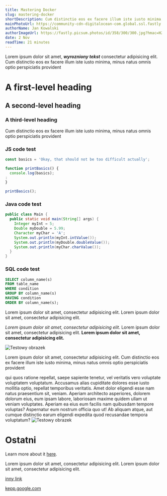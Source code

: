 ```yaml
---
title: Mastering Docker
slug: mastering-docker
shortDescription: Cum distinctio eos ex facere illum iste iusto minima, min, Cum distinctio eos ex facere illum iste iusto minima, min
mainPhotoUrl: https://community-cdn-digitalocean-com.global.ssl.fastly.net/YMiWVwf44KxC6EmLNooKyr5w
authorName: Jan Kowalski
authorImageUrl: https://fastly.picsum.photos/id/358/300/300.jpg?hmac=H2NgYyMo10wO0ZPi09AiSm2XYkvfliiadZoGNsj2c08
date: 2 Nov
readTime: 21 minutes
---
```


Lorem ipsum dolor sit amet, ***wyrozniony tekst*** consectetur adipisicing elit.
Cum distinctio eos ex facere illum iste iusto minima, minus natus omnis optio perspiciatis provident


# A first-level heading
## A second-level heading
### A third-level heading

Cum distinctio eos ex facere illum iste iusto minima, minus natus omnis optio perspiciatis provident


### JS code test

```js
const basics = 'Okay, that should not be too difficult actually';

function printBasics() {
  console.log(basics);
:
}

printBasics();
```

### Java code test

```java
public class Main { 
  public static void main(String[] args) { 
    Integer myInt = 5; 
    Double myDouble = 5.99; 
    Character myChar = 'A'; 
    System.out.println(myInt.intValue());
    System.out.println(myDouble.doubleValue());
    System.out.println(myChar.charValue());
  }
}
```

### SQL code test

```sql
SELECT column_name(s)
FROM table_name
WHERE condition
GROUP BY column_name(s)
HAVING condition
ORDER BY column_name(s);
```

Lorem ipsum dolor sit amet, consectetur adipisicing elit. 
Lorem ipsum dolor sit amet, consectetur adipisicing elit.

_Lorem ipsum dolor sit amet, consectetur adipisicing elit._ 
Lorem ipsum dolor sit amet, consectetur adipisicing elit. 
**Lorem ipsum dolor sit amet, consectetur adipisicing elit.** 


![Testowy obrazek](https://fastly.picsum.photos/id/566/1200/800.jpg?hmac=lR5Yh4TjMnSmOttBPEId970QmHdh2HJjOvAMEHRHZPA "example title")

Lorem ipsum dolor sit amet, consectetur adipisicing elit.
Cum distinctio eos ex facere illum iste iusto minima, minus natus omnis optio perspiciatis provident

qui quos ratione repellat, saepe sapiente tenetur, vel veritatis vero voluptate voluptatem voluptatum. Accusamus alias cupiditate dolores esse iusto mollitia optio, repellat temporibus veritatis. Amet dolor eligendi esse nam natus praesentium sit, veniam. Aperiam architecto asperiores, dolorem dolorum eius, eum ipsam labore, laboriosam maxime quidem ullam ut veniam voluptates. Aperiam ea eius eum facilis nam quibusdam tempore voluptas? Aspernatur eum nostrum officia quo ut! Ab aliquam atque, aut cumque distinctio earum eligendi expedita quod recusandae tempora voluptatum?
![Testowy obrazek](https://fastly.picsum.photos/id/806/1200/1100.jpg?hmac=eYNvwSbFifBAZC2ru-p6McAkDMPRVE1Lt1ipcT-HL-o "example title")

# Ostatni

Learn more about it [here](https://academind.com).

Lorem ipsum dolor sit amet, consectetur adipisicing elit. Lorem ipsum dolor sit amet, consectetur adipisicing elit.

[inny link](https://codino.pl)

[kepp.google.com](https://keep.google.com/)
